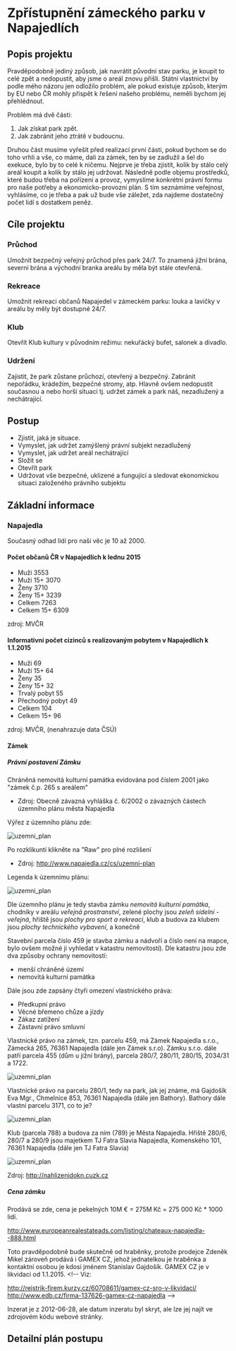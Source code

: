 Zpřístupnění zámeckého parku v Napajedlích
==========================================

Popis projektu
--------------

Pravděpodobně jediný způsob, jak navrátit původní stav parku, je koupit to celé
zpět a nedopustit, aby jsme o areál znovu přišli. Státní vlastnictví by podle
mého názoru jen odložilo problém, ale pokud existuje způsob, kterým by EU nebo
ČR mohly přispět k řešení našeho problému, neměli bychom jej přehlédnout.

Problém má dvě části:

1. Jak získat park zpět.
2. Jak zabránit jeho ztrátě v budoucnu.

Druhou část musíme vyřešit před realizací první části, pokud bychom se do toho
vrhli a vše, co máme, dali za zámek, ten by se zadlužil a šel do exekuce, bylo
by to celé k ničemu. Nejprve je třeba zjistit, kolik by stálo celý areál koupit
a kolik by stálo jej udržovat. Následně podle objemu prostředků, které budou
třeba na pořízení a provoz, vymyslíme konkrétní právní formu pro naše potřeby
a ekonomicko-provozní plán. S tím seznámíme veřejnost, vyhlásíme, co je třeba
a pak už bude vše záležet, zda najdeme dostatečný počet lidí s dostatkem peněz.


Cíle projektu
-------------

### Průchod
Umožnit bezpečný veřejný průchod přes park 24/7. To znamená jižní brána,
severní brána a východní branka areálu by měla být stále otevřená.

### Rekreace
Umožnit rekreaci občanů Napajedel v zámeckém parku: louka a lavičky v areálu
by měly být dostupné 24/7.

### Klub
Otevřít Klub kultury v původním režimu: nekuřácký bufet, salonek a divadlo.

### Udržení
Zajistit, že park zůstane průchozí, otevřený a bezpečný. Zabránit nepořádku,
krádežím, bezpečné stromy, atp. Hlavně ovšem nedopustit současnou a nebo
horší situaci tj. udržet zámek a park náš, nezadlužený a nechátrající.

Postup
------

* Zjistit, jaká je situace.
* Vymyslet, jak udržet zamýšlený právní subjekt nezadlužený
* Vymyslet, jak udržet areál nechátrající
* Složit se
* Otevřít park
* Udržovat vše bezpečné, uklizené a fungující a sledovat ekonomickou situaci
založeného právního subjektu


Základní informace
------------------

### Napajedla

Současný odhad lidí pro naši věc je 10 až 2000.

<!-- TODO:
* Zestručnit tuto kapitolu, data do samostatného souboru a sem jen odkaz -->

#### Počet občanů ČR v Napajedlích k lednu 2015

* Muži            3553
* Muži 15+        3070
* Ženy            3710
* Ženy 15+        3239
* Celkem          7263
* Celkem 15+      6309

zdroj: MVČR

#### Informativní počet cizinců s realizovaným pobytem v Napajedlích k 1.1.2015

* Muži              69
* Muži 15+          64
* Ženy              35
* Ženy 15+          32
* Trvalý pobyt      55
* Přechodný pobyt   49
* Celkem           104
* Celkem 15+        96

zdroj: MVČR, (nenahrazuje data ČSÚ)


#### Zámek

##### Právní postavení Zámku

Chráněná nemovitá kulturní památka evidována pod číslem 2001 jako "zámek č.p. 265 s areálem"
* Zdroj: Obecně závazná vyhláška č. 6/2002 o závazných částech územního plánu města Napajedla

Výřez z územního plánu zde:

![uzemni_plan](UP_Napajedla_zamek.png)

Po rozklikuntí klikněte na "Raw" pro plné rozlišení
* Zdroj: http://www.napajedla.cz/cs/uzemni-plan

Legenda k územnímu plánu:

![uzemni_plan](UP_legenda_all.png)

Dle územního plánu je tedy stavba zámku *nemovitá kulturní památka*, chodníky v areálu
*veřejná prostranství*, zelené plochy jsou *zeleň sídelní - veřejná*, hřiště jsou
*plochy pro sport a rekreaci*, klub a budova za klubem jsou *plochy technického vybavení*,
a konečně

Stavební parcela číslo 459 je stavba zámku a nádvoří a číslo není na mapce, bylo ovšem možné
ji vyhledat v katastru nemovitostí). Dle katastru jsou zde dva způsoby ochrany nemovitostí:

* menší chráněné území
* nemovitá kulturní památka

Dále jsou zde zapsány čtyři omezení vlastnického práva:

* Předkupní právo
* Věcné břemeno chůze a jízdy
* Zákaz zatížení
* Zástavní právo smluvní

Vlastnické právo na zámek, tzn. parcelu 459, má Zámek Napajedla s.r.o., Zámecká 265,
76361 Napajedla (dále jen Zámek s.r.o). Zámku s.r.o. dále patří parcela 455 (dům u jižní brány),
parcela 280/7, 280/11, 280/15, 2034/31 a 1722.

![uzemni_plan](katastr.png)

Vlastnické právo na parcelu 280/1, tedy na park, jak jej známe, má Gajdošík Eva Mgr.,
Chmelnice 853, 76361 Napajedla (dále jen Bathory). Bathory dále vlastní parcelu 3171,
co to je?

![uzemni_plan](katastr_3171.png)

Klub (parcela 788) a budova za ním (789) je Města Napajedla. Hřiště 280/6, 280/7 a 280/9
jsou majetkem TJ Fatra Slavia Napajedla, Komenského 101, 76361 Napajedla (dále jen TJ Fatra Slavia)

![uzemni_plan](katastr_788.png)

Zdroj: http://nahlizenidokn.cuzk.cz

##### Cena zámku

Prodává se zde, cena je pekelných 10M € = 275M Kč = 275 000 Kč * 1000 lidí.

http://www.europeanrealestateads.com/listing/chateaux-napajedla--888.html

Toto pravděpodobně bude skutečně od hraběnky, protože prodejce Zdeněk Mikel zároveň
prodává i GAMEX CZ, jehož jednatelkou je hraběnka a kontaktní osobou je kdosi jménem
Stanislav Gajdošík. GAMEX CZ je v likvidaci od 1.1.2015. <!-- Viz:

http://rejstrik-firem.kurzy.cz/60708611/gamex-cz-sro-v-likvidaci/
http://www.edb.cz/firma-137626-gamex-cz-napajedla -->

Inzerat je z 2012-06-28, ale datum inzeratu byl skryt, ale lze jej najít
ve zdrojovém kódu webové stránky.

Detailní plán postupu
---------------------


